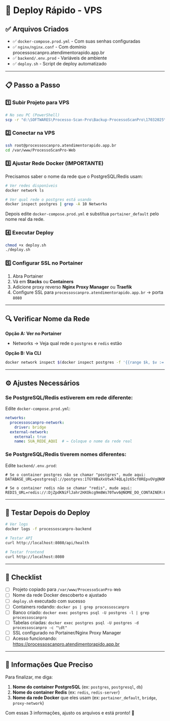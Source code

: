 # 🚀 Deploy Rápido - VPS

## ✅ Arquivos Criados

- ✅ `docker-compose.prod.yml` - Com suas senhas configuradas
- ✅ `nginx/nginx.conf` - Com domínio processoscanpro.atendimentorapido.app.br
- ✅ `backend/.env.prod` - Variáveis de ambiente
- ✅ `deploy.sh` - Script de deploy automatizado

---

## 📋 Passo a Passo

### 1️⃣ Subir Projeto para VPS

```bash
# No seu PC (PowerShell)
scp -r "d:\SOFTWARES\Processo-Scan-Pro\Backup-ProcessoScanPro\17032025\ProcessoScanPro\ProcessoScanPro-Web" root@processoscanpro.atendimentorapido.app.br:/var/www/
```

### 2️⃣ Conectar na VPS

```bash
ssh root@processoscanpro.atendimentorapido.app.br
cd /var/www/ProcessoScanPro-Web
```

### 3️⃣ Ajustar Rede Docker (IMPORTANTE)

Precisamos saber o nome da rede que o PostgreSQL/Redis usam:

```bash
# Ver redes disponíveis
docker network ls

# Ver qual rede o postgres está usando
docker inspect postgres | grep -A 10 Networks
```

Depois edite `docker-compose.prod.yml` e substitua `portainer_default` pelo nome real da rede.

### 4️⃣ Executar Deploy

```bash
chmod +x deploy.sh
./deploy.sh
```

### 5️⃣ Configurar SSL no Portainer

1. Abra Portainer
2. Vá em **Stacks** ou **Containers**
3. Adicione proxy reverso **Nginx Proxy Manager** ou **Traefik**
4. Configure SSL para `processoscanpro.atendimentorapido.app.br` → porta `8080`

---

## 🔍 Verificar Nome da Rede

**Opção A: Ver no Portainer**
- Networks → Veja qual rede o `postgres` e `redis` estão

**Opção B: Via CLI**
```bash
docker network inspect $(docker inspect postgres -f '{{range $k, $v := .NetworkSettings.Networks}}{{$k}}{{end}}')
```

---

## ⚙️ Ajustes Necessários

### Se PostgreSQL/Redis estiverem em rede diferente:

Edite `docker-compose.prod.yml`:
```yaml
networks:
  processoscanpro-network:
    driver: bridge
  external-network:
    external: true
    name: SUA_REDE_AQUI  # ← Coloque o nome da rede real
```

### Se PostgreSQL/Redis tiverem nomes diferentes:

Edite `backend/.env.prod`:
```env
# Se o container postgres não se chamar "postgres", mude aqui:
DATABASE_URL=postgresql://postgres:1TGY8BaXxUtwk74QLqJz65cf0REpvOVg@NOME_DO_CONTAINER:5432/processoscanpro

# Se o container redis não se chamar "redis", mude aqui:
REDIS_URL=redis://:DjZpdKNiFlJahr2HXOkcg9m8Ws70Twv6@NOME_DO_CONTAINER:6379/0
```

---

## 🧪 Testar Depois do Deploy

```bash
# Ver logs
docker logs -f processoscanpro-backend

# Testar API
curl http://localhost:8080/api/health

# Testar frontend
curl http://localhost:8080
```

---

## 📝 Checklist

- [ ] Projeto copiado para `/var/www/ProcessoScanPro-Web`
- [ ] Nome da rede Docker descoberto e ajustado
- [ ] `deploy.sh` executado com sucesso
- [ ] Containers rodando: `docker ps | grep processoscanpro`
- [ ] Banco criado: `docker exec postgres psql -U postgres -l | grep processoscanpro`
- [ ] Tabelas criadas: `docker exec postgres psql -U postgres -d processoscanpro -c "\dt"`
- [ ] SSL configurado no Portainer/Nginx Proxy Manager
- [ ] Acesso funcionando: https://processoscanpro.atendimentorapido.app.br

---

## 🎯 Informações Que Preciso

Para finalizar, me diga:

1. **Nome do container PostgreSQL** (ex: `postgres`, `postgresql`, `db`)
2. **Nome do container Redis** (ex: `redis`, `redis-server`)
3. **Nome da rede Docker** que eles usam (ex: `portainer_default`, `bridge`, `proxy-network`)

Com essas 3 informações, ajusto os arquivos e está pronto! 🚀
